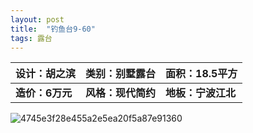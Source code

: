 ```yaml
---
layout: post
title:  "钓鱼台9-60"
tags: 露台
---
```


| **设计：胡之滨** | **类别：别墅露台** | **面积：18.5平方** |
| :--------------- | :----------------- | :----------------- |
| **造价：6万元**  | **风格：现代简约** | **地板：宁波江北** |

![4745e3f28e455a2e5ea20f5a87e91360](C:\Users\Admin\Documents\xwechat_files\wxid_zsbvf0ci6n1w21_0f02\temp\RWTemp\2025-08\3d9eb21caec3427155cdc55de1547bc7\4745e3f28e455a2e5ea20f5a87e91360.jpg)